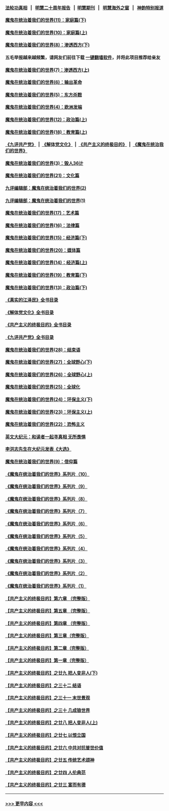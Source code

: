 #### [法轮功真相](https://github.com/gfw-breaker/truth/blob/master/README.md?t=0) &nbsp;&nbsp;|&nbsp;&nbsp; [明慧二十周年报告](https://github.com/gfw-breaker/mh-reports/blob/master/README.md?t=0) &nbsp;&nbsp;|&nbsp;&nbsp;[明慧期刊](https://github.com/gfw-breaker/mh-qikan) &nbsp;&nbsp;|&nbsp;&nbsp; [明慧海外之窗](https://github.com/gfw-breaker/mh-news/blob/master/README.md?t=0) &nbsp;&nbsp;|&nbsp;&nbsp; [神韵特别报道](https://github.com/gfw-breaker/mh-news/blob/master/shenyun.md?t=0)
#### [魔鬼在统治着我们的世界(11)：家庭篇(下)](../pages/nsc422/n10440961.md?t=11291150) 
#### [魔鬼在统治着我们的世界(10)：家庭篇(上)](../pages/nsc422/n10435448.md?t=11291150) 
#### [魔鬼在统治着我们的世界(8)：渗透西方(下)](../pages/nsc422/n10429603.md?t=11291150) 
#### 五毛举报越来越频繁，请网友们前往下载 [一键翻墙软件](https://github.com/gfw-breaker/ssr-accounts)，并将此项目推荐给亲友
#### [魔鬼在统治着我们的世界(7)：渗透西方(上)](../pages/nsc422/n10426013.md?t=11291150) 
#### [魔鬼在统治着我们的世界(6)：输出革命](../pages/nsc422/n10421536.md?t=11291150) 
#### [魔鬼在统治着我们的世界(5)：东方杀戮](../pages/nsc422/n10417707.md?t=11291150) 
#### [魔鬼在统治着我们的世界(4)：欧洲发端](../pages/nsc422/n10414890.md?t=11291150) 
#### [魔鬼在统治着我们的世界(12)：政治篇(上)](../pages/nsc422/n10444576.md?t=11291150) 
#### [魔鬼在统治着我们的世界(18)：教育篇(上)](../pages/nsc422/n10526970.md?t=11291150) 
#### [《九评共产党》](https://github.com/begood0513/9ping.md/blob/master/README.md) &nbsp;|&nbsp; [《解体党文化》](../../../../jtdwh.md/blob/master/README.md)  &nbsp;|&nbsp; [《共产主义的终极目的》](../../../../gczydzjmd.md/blob/master/README.md) &nbsp;|&nbsp; [《魔鬼在统治我们的世界》](../../../../mgztzwmdsj.md/blob/master/README.md) 
#### [魔鬼在统治着我们的世界(3)：毁人36计](../pages/nsc422/n10411583.md?t=11291150) 
#### [魔鬼在统治着我们的世界(21)：文化篇](../pages/nsc422/n10597706.md?t=11291150) 
#### [九评编辑部：魔鬼在统治着我们的世界(2)](../pages/nsc422/n10410036.md?t=11291150) 
#### [九评编辑部：魔鬼在统治着我们的世界(1)](../pages/nsc422/n10406825.md?t=11291150) 
#### [魔鬼在统治着我们的世界(17)：艺术篇](../pages/nsc422/n10499093.md?t=11291150) 
#### [魔鬼在统治着我们的世界(16)：法律篇](../pages/nsc422/n10485969.md?t=11291150) 
#### [魔鬼在统治着我们的世界(15)：经济篇(下)](../pages/nsc422/n10469975.md?t=11291150) 
#### [魔鬼在统治着我们的世界(20)：媒体篇](../pages/nsc422/n10586579.md?t=11291150) 
#### [魔鬼在统治着我们的世界(14)：经济篇(上)](../pages/nsc422/n10457370.md?t=11291150) 
#### [魔鬼在统治着我们的世界(19)：教育篇(下)](../pages/nsc422/n10564808.md?t=11291150) 
#### [魔鬼在统治着我们的世界(13)：政治篇(下)](../pages/nsc422/n10448270.md?t=11291150) 
#### [《真实的江泽民》全书目录](../pages/nsc422/n13721399.md?t=11291150) 
#### [《解体党文化》全书目录](../pages/nsc422/n13721157.md?t=11291150) 
#### [《共产主义的终极目的》全书目录](../pages/nsc422/n13721048.md?t=11291150) 
#### [《九评共产党》全书目录](../pages/nsc422/n13708085.md?t=11291150) 
#### [魔鬼在统治着我们的世界(28)：结束语](../pages/nsc422/n10936246.md?t=11291150) 
#### [魔鬼在统治着我们的世界(27)：全球野心(下)](../pages/nsc422/n10928319.md?t=11291150) 
#### [魔鬼在统治着我们的世界(26)：全球野心(上)](../pages/nsc422/n10900318.md?t=11291150) 
#### [魔鬼在统治着我们的世界(25)：全球化](../pages/nsc422/n10788205.md?t=11291150) 
#### [魔鬼在统治着我们的世界(24)：环保主义(下)](../pages/nsc422/n10695307.md?t=11291150) 
#### [魔鬼在统治着我们的世界(23)：环保主义(上)](../pages/nsc422/n10688613.md?t=11291150) 
#### [魔鬼在统治着我们的世界(22)：恐怖主义](../pages/nsc422/n10614727.md?t=11291150) 
#### [英文大纪元：和读者一起寻真相 无所畏惧](../pages/nsc422/n12542027.md?t=11291150) 
#### [李洪志先生在大纪元发表《大选》](../pages/nsc422/n12534746.md?t=11291150) 
#### [魔鬼在统治着我们的世界(9)：信仰篇](../pages/nsc422/n10432159.md?t=11291150) 
#### [《魔鬼在统治着我们的世界》系列片（10）](../pages/nsc422/n12292670.md?t=11291150) 
#### [《魔鬼在统治着我们的世界》系列片（9）](../pages/nsc422/n12290859.md?t=11291150) 
#### [《魔鬼在统治着我们的世界》系列片（8）](../pages/nsc422/n12287445.md?t=11291150) 
#### [《魔鬼在统治着我们的世界》系列片（7）](../pages/nsc422/n12283425.md?t=11291150) 
#### [《魔鬼在统治着我们的世界》系列片（6）](../pages/nsc422/n12282314.md?t=11291150) 
#### [《魔鬼在统治着我们的世界》系列片（5）](../pages/nsc422/n12281419.md?t=11291150) 
#### [《魔鬼在统治着我们的世界》系列片（4）](../pages/nsc422/n12274024.md?t=11291150) 
#### [《魔鬼在统治着我们的世界》系列片（3）](../pages/nsc422/n12271322.md?t=11291150) 
#### [《魔鬼在统治着我们的世界》系列片（2）](../pages/nsc422/n12269049.md?t=11291150) 
#### [《魔鬼在统治着我们的世界》系列片（1）](../pages/nsc422/n12267575.md?t=11291150) 
#### [【共产主义的终极目的】第六章 （完整版）](../pages/nsc422/n11428913.md?t=11291150) 
#### [【共产主义的终极目的】第五章 （完整版）](../pages/nsc422/n11428912.md?t=11291150) 
#### [【共产主义的终极目的】第四章 （完整版）](../pages/nsc422/n11428907.md?t=11291150) 
#### [【共产主义的终极目的】第三章（完整版）](../pages/nsc422/n11428848.md?t=11291150) 
#### [【共产主义的终极目的】第二章（完整版）](../pages/nsc422/n11428831.md?t=11291150) 
#### [【共产主义的终极目的】第一章（完整版）](../pages/nsc422/n11417651.md?t=11291150) 
#### [【共产主义的终极目的】之廿九 把人变非人(下)](../pages/nsc422/n11344140.md?t=11291150) 
#### [【共产主义的终极目的】之三十二 结语](../pages/nsc422/n11360535.md?t=11291150) 
#### [【共产主义的终极目的】之三十一 末世景观](../pages/nsc422/n11351129.md?t=11291150) 
#### [【共产主义的终极目的】之三十 几成狼世界](../pages/nsc422/n11348280.md?t=11291150) 
#### [【共产主义的终极目的】之廿八 把人变非人(上)](../pages/nsc422/n11340492.md?t=11291150) 
#### [【共产主义的终极目的】之廿七 以恨立国](../pages/nsc422/n11336944.md?t=11291150) 
#### [【共产主义的终极目的】之廿六 中共对抗普世价值](../pages/nsc422/n11324785.md?t=11291150) 
#### [【共产主义的终极目的】之廿五 传统艺术颂神](../pages/nsc422/n11296396.md?t=11291150) 
#### [【共产主义的终极目的】之廿四 人伦典范](../pages/nsc422/n11296397.md?t=11291150) 
#### [【共产主义的终极目的】之廿三 富而有德](../pages/nsc422/n11283598.md?t=11291150) 

----
#### [ >>> 更早内容 <<< ](../indexes/nsc422-earlier.md)

